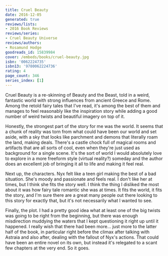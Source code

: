 ```yaml
---
title: Cruel Beauty
date: 2016-12-05
generated: true
reviews/lists:
- 2016 Book Reviews
reviews/series:
- Cruel Beauty Universe
reviews/authors:
- Rosamund Hodge
goodreads_id: 15839984
cover: /embeds/books/cruel-beauty.jpg
isbn: '0062224735'
isbn13: '9780062224736'
rating: 4
page_count: 346
series_index: [1]
---
```

Cruel Beauty is a re-skinning of Beauty and the Beast, told in a weird, fantastic world with strong influences from ancient Greece and Rome. Among the retold fairy tales that I've read, it's among the best of them and manages to feel reasonably like the inspiration story while adding a good number of weird twists and beautiful imagery on top of it.  

Honestly, the strongest part of the story for me was the world. It seems that a chunk of reality was torn from what could have been our world and set aside, with a sky that looks like parchment and demons that literally roam the land, making deals. There's a castle chock full of magical rooms and artifacts that are all sorts of cool, even when they're just used as background for a single scene. It's the sort of world I would absolutely love to explore in a more freeform style (virtual reality?) someday and the author does an excellent job of bringing it all to life and making it feel real.  

<!--more-->

Next up, the characters. Nyx felt like a teen girl making the best of a bad situation. She's moody and passionate and feels real. I don't like her at times, but I think she fits the story well. I think the thing I disliked the most about it was how fairy tale romantic she was at times. It fits the world, it fits the story, and I'm sure there are a great many people out there looking to this story for exactly that, but it's not necessarily what I wanted to see.  

Finally, the plot. I had a pretty good idea what at least one of the big twists was going to be right from the beginning, but there was enough misdirection muddying the waters that I kept questioning it right up until it happened. I really wish that there had been more... just more to the latter half of the book, in particular right before the climax after talking with Astraia and also after, dealing with the fallout of Nyx's actions. That could have been an entire novel on its own, but instead it's relegated to a scant few chapters at the very end. So it goes.